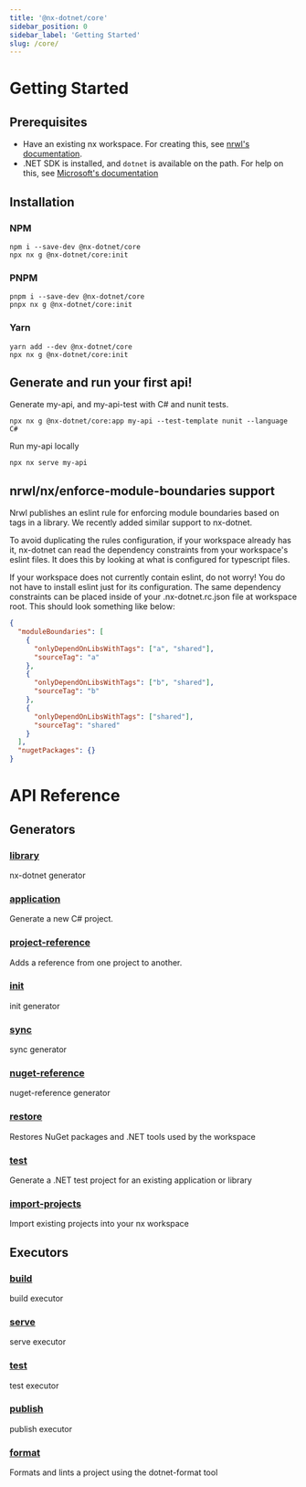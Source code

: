 ```yaml
---
title: '@nx-dotnet/core'
sidebar_position: 0
sidebar_label: 'Getting Started'
slug: /core/
---
```


# Getting Started

## Prerequisites

- Have an existing nx workspace. For creating this, see [nrwl's documentation](https://nx.dev/latest/angular/getting-started/nx-setup).
- .NET SDK is installed, and `dotnet` is available on the path. For help on this, see [Microsoft's documentation](https://dotnet.microsoft.com/learn/dotnet/hello-world-tutorial/install)

## Installation

### NPM

```shell
npm i --save-dev @nx-dotnet/core
npx nx g @nx-dotnet/core:init
```

### PNPM

```shell
pnpm i --save-dev @nx-dotnet/core
pnpx nx g @nx-dotnet/core:init
```

### Yarn

```shell
yarn add --dev @nx-dotnet/core
npx nx g @nx-dotnet/core:init
```

## Generate and run your first api!

Generate my-api, and my-api-test with C# and nunit tests.

```shell
npx nx g @nx-dotnet/core:app my-api --test-template nunit --language C#
```

Run my-api locally

```shell
npx nx serve my-api
```

## nrwl/nx/enforce-module-boundaries support

Nrwl publishes an eslint rule for enforcing module boundaries based on tags in a library. We recently added similar support to nx-dotnet.

To avoid duplicating the rules configuration, if your workspace already has it, nx-dotnet can read the dependency constraints from your workspace's eslint files. It does this by looking at what is configured for typescript files.

If your workspace does not currently contain eslint, do not worry! You do not have to install eslint just for its configuration. The same dependency constraints can be placed inside of your .nx-dotnet.rc.json file at workspace root. This should look something like below:

```json
{
  "moduleBoundaries": [
    {
      "onlyDependOnLibsWithTags": ["a", "shared"],
      "sourceTag": "a"
    },
    {
      "onlyDependOnLibsWithTags": ["b", "shared"],
      "sourceTag": "b"
    },
    {
      "onlyDependOnLibsWithTags": ["shared"],
      "sourceTag": "shared"
    }
  ],
  "nugetPackages": {}
}
```

# API Reference

## Generators

### [library](./generators/library.md)

nx-dotnet generator

### [application](./generators/application.md)

Generate a new C# project.

### [project-reference](./generators/project-reference.md)

Adds a reference from one project to another.

### [init](./generators/init.md)

init generator

### [sync](./generators/sync.md)

sync generator

### [nuget-reference](./generators/nuget-reference.md)

nuget-reference generator

### [restore](./generators/restore.md)

Restores NuGet packages and .NET tools used by the workspace

### [test](./generators/test.md)

Generate a .NET test project for an existing application or library

### [import-projects](./generators/import-projects.md)

Import existing projects into your nx workspace

## Executors

### [build](./executors/build.md)

build executor

### [serve](./executors/serve.md)

serve executor

### [test](./executors/test.md)

test executor

### [publish](./executors/publish.md)

publish executor

### [format](./executors/format.md)

Formats and lints a project using the dotnet-format tool
